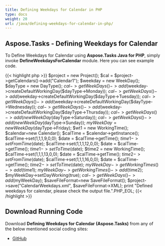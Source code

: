 ```yaml
---
title: Defining Weekdays for Calendar in PHP
type: docs
weight: 20
url: /java/defining-weekdays-for-calendar-in-php/
---
```


## **Aspose.Tasks - Defining Weekdays for Calendar**
To Define Weekdays for Calendar using **Aspose.Tasks Java for PHP**, simply invoke **DefineWeekdaysForCalendar** module. Here you can see example code.

{{< highlight php >}}
$project = new Project();
$cal = $project->getCalendars()->add("Calendar1");
$weekday = new WeekDay();
$dayType = new DayType();
$cal->getWeekDays()->add($weekday->createDefaultWorkingDay($dayType->Monday));
$cal->getWeekDays()->add($weekday->createDefaultWorkingDay($dayType->Tuesday));
$cal->getWeekDays()->add($weekday->createDefaultWorkingDay($dayType->Wednesday));
$cal->getWeekDays()->add($weekday->createDefaultWorkingDay($dayType->Thursday));
$cal->getWeekDays()->add(new WeekDay($dayType->Saturday));
$cal->getWeekDays()->add(new WeekDay($dayType->Sunday));
$myWeekDay = new WeekDay($dayType->Friday);
$wt1 = new WorkingTime();
$calendar=new Calendar();
$calTime = $calendar->getInstance();
$calTime->set(1,1,1,9,0,0);
$date = $calTime->getTime();
$time1->setFromTime($date);
$calTime->set(1,1,1,12,0,0);
$date = $calTime->getTime();
$time1->setToTime($date);
$time2 = new WorkingTime();
$calTime->set(1,1,1,13,0,0);
$date = $calTime->getTime();
$time2->setFromTime($date);
$calTime->set(1,1,1,16,0,0);
$date = $calTime->getTime();
$time2->setToTime($date);
$myWeekDay->getWorkingTimes()->add($time1);
$myWeekDay->getWorkingTimes()->add($time2);
$myWeekDay->setDayWorking(true);
$cal->getWeekDays()->add($myWeekDay);
$saveFileFormat=new SaveFileFormat();
$project->save("CalendarWeekdays.xml", $saveFileFormat->XML);
print "Defined weekdays for calendar, please check the output file.".PHP_EOL;
{{< /highlight >}}

## **Download Running Code**
Download **Defining Weekdays for Calendar (Aspose.Tasks)** from any of the below mentioned social coding sites:

- [GitHub](https://github.com/aspose-tasks/Aspose.Tasks-for-Java/blob/master/Plugins/Aspose_Tasks_Java_for_PHP/src/aspose/tasks/WorkingWithCalendars/DefineWeekdaysForCalendar.php)
